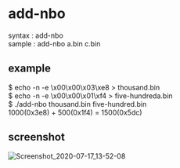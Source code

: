 # add-nbo
syntax : add-nbo <file1> <file2>  
sample : add-nbo a.bin c.bin

## example
$ echo -n -e \\x00\\x00\\x03\\xe8 > thousand.bin  
$ echo -n -e \\x00\\x00\\x01\\xf4 > five-hundreda.bin  
$ ./add-nbo thousand.bin five-hundred.bin  
1000(0x3e8) + 500(0x1f4) = 1500(0x5dc)

## screenshot
![Screenshot_2020-07-17_13-52-08](https://user-images.githubusercontent.com/45416961/87816092-bf350900-c834-11ea-8f93-e146aa62e3b6.png)
